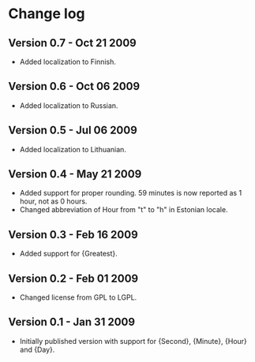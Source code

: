 # Change log #

## Version 0.7 - Oct 21 2009 ##

  * Added localization to Finnish.

## Version 0.6 - Oct 06 2009 ##

  * Added localization to Russian.

## Version 0.5 - Jul 06 2009 ##

  * Added localization to Lithuanian.

## Version 0.4 - May 21 2009 ##

  * Added support for proper rounding. 59 minutes is now reported as 1 hour, not as 0 hours.
  * Changed abbreviation of Hour from "t" to "h" in Estonian locale.

## Version 0.3 - Feb 16 2009 ##

  * Added support for {Greatest}.

## Version 0.2 - Feb 01 2009 ##

  * Changed license from GPL to LGPL.

## Version 0.1 - Jan 31 2009 ##

  * Initially published version with support for {Second}, {Minute}, {Hour} and {Day}.